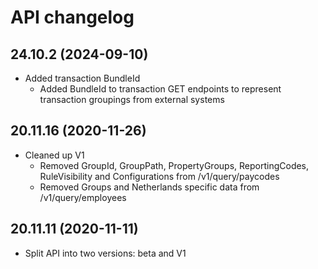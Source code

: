 # API changelog

## 24.10.2 (2024-09-10)
- Added transaction BundleId
    - Added BundleId to transaction GET endpoints to represent transaction groupings from external systems
      
## 20.11.16 (2020-11-26)
- Cleaned up V1
    - Removed GroupId, GroupPath, PropertyGroups, ReportingCodes, RuleVisibility and Configurations from /v1/query/paycodes
    - Removed Groups and Netherlands specific data from /v1/query/employees

## 20.11.11 (2020-11-11)
- Split API into two versions: beta and V1
